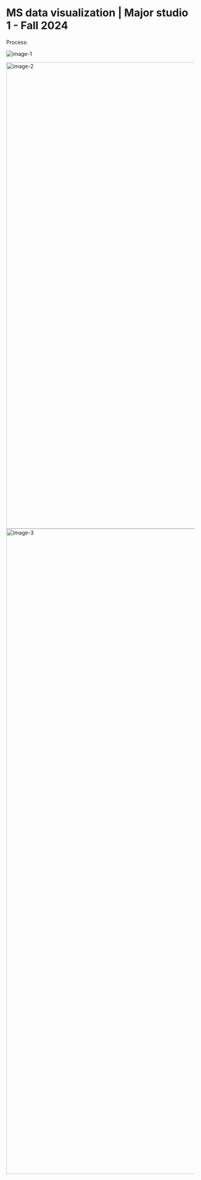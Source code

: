 # MS data visualization | Major studio 1 - Fall 2024 

Process:

![image-1](https://github.com/user-attachments/assets/6469dac9-e1a7-463e-b4f4-99125b77523c)

<img width="1244" alt="image-2" src="https://github.com/user-attachments/assets/3086daa2-456b-4796-980a-f1af5b9231b0" />


<img width="1721" alt="image-3" src="https://github.com/user-attachments/assets/6ce7852d-bdbf-4c32-b100-3ba0f3cb0a4a" />

